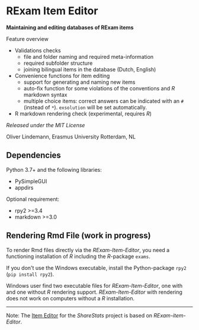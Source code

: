 # RExam Item Editor

**Maintaining and editing databases of RExam items**

Feature overview

* Validations checks
    *  file and folder naming and required meta-information 
    * required subfolder structure
    * joining bilingual items in the database (Dutch, English)
* Convenience functions for item editing
    * support for generating and naming new items
    * auto-fix function for some violations of the conventions and *R*  
      markdown syntax
    * multiple choice items: correct answers can be indicated with an `#` 
      (instead of `*`). `exsolution` will be set automatically.
* R markdown rendering check (experimental, requires *R*)

*Released under the MIT License*

Oliver Lindemann, Erasmus University Rotterdam, NL

 
## Dependencies

Python 3.7+ and the following libraries:
* PySimpleGUI
* appdirs

Optional requirement:
* rpy2 >=3.4
* markdown >=3.0


## Rendering Rmd File (work in progress)

To render Rmd files directly via the *RExam-Item-Editor*, you need 
a functioning installation of *R* including the *R*-package `exams`. 

If you don't use the Windows executable, install the Python-package `rpy2` (`pip install rpy2`). 

Windows user find two executable files for *RExam-Item-Editor*, one with
and one without *R* rendering support. *RExam-Item-Editor* with 
rendering does not work on computers  without a *R* installation.

---

Note: The [Item Editor](https://github.com/essb-mt-section/sharestats-item-editor)
for the *ShareStats* project is based on *RExam-item-Editor*.
